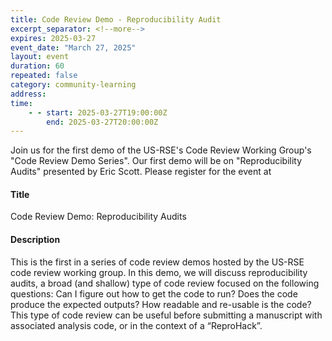 ```yaml
---
title: Code Review Demo - Reproducibility Audit
excerpt_separator: <!--more-->
expires: 2025-03-27
event_date: "March 27, 2025"
layout: event
duration: 60
repeated: false
category: community-learning
address: 
time:
    - - start: 2025-03-27T19:00:00Z
        end: 2025-03-27T20:00:00Z
---
```


Join us for the first demo of the US-RSE's Code Review Working Group's "Code Review Demo Series". Our first demo will be on "Reproducibility Audits" presented by Eric Scott. Please register for the event at 

<!--more-->
#### Title

Code Review Demo: Reproducibility Audits

#### Description

This is the first in a series of code review demos hosted by the US-RSE code review working group.  In this demo, we will discuss reproducibility audits, a broad (and shallow) type of code review focused on the following questions: Can I figure out how to get the code to run? Does the code produce the expected outputs? How readable and re-usable is the code?  This type of code review can be useful before submitting a manuscript with associated analysis code, or in the context of a “ReproHack”.